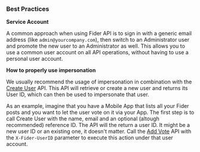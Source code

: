 <h3 id="best-practices">Best Practices</h3>

<strong id="service-account">Service Account</strong>

A common approach when using Fider API is to sign in with a generic email address (like `admin@yourcompany.com`), then switch to an Administrator user and promote the new user to an Administrator as well. This allows you to use a common user account on all API operations, without having to use a personal user account.

<strong id="use-impersonation-property">How to properly use impersonation</strong>

We usually recommend the usage of impersonation in combination with the <a href="#create-user">Create User</a> API. This API will retrieve or create a new user and returns its User ID, which can then be used to impersonate that user. 

As an example, imagine that you have a Mobile App that lists all your Fider posts and you want to let the user vote on it via your App. The first step is to call Create User with the name, email and an optional (altough recommended) reference ID. The API will the return a user ID. It might be a new user ID or an existing one, it doesn't matter. Call the <a href="#add-vote">Add Vote</a> API with the `X-Fider-UserID` parameter to execute this action under that user account.
